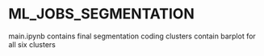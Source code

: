 # ML_JOBS_SEGMENTATION
main.ipynb contains final segmentation coding
clusters contain barplot for all six clusters
